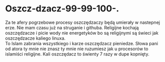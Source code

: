 # Oszcz-dzacz-99-99-100-.
Za te afery pogrzebowe procesy oszczędzaczy będą umierały w nastepnej erze. 
Nie mam czasu już na struganie i githuba. 
Religijne kochają oszczędzacze i picie wody nie energetyków bo są religijnymi są świeci jak oszczędzacze kaliego linuxa.  
To Islam zabrania wszystkiego i karze oszczędzacz pieniedze. 
Słowa pani od atora ty mnie nie znasz ty mnie nie ruzumiesz jak u procesorów to islamiści religijne. 
Kali oszczędacz to świenty 7 razy w dupe kopnięty. 
